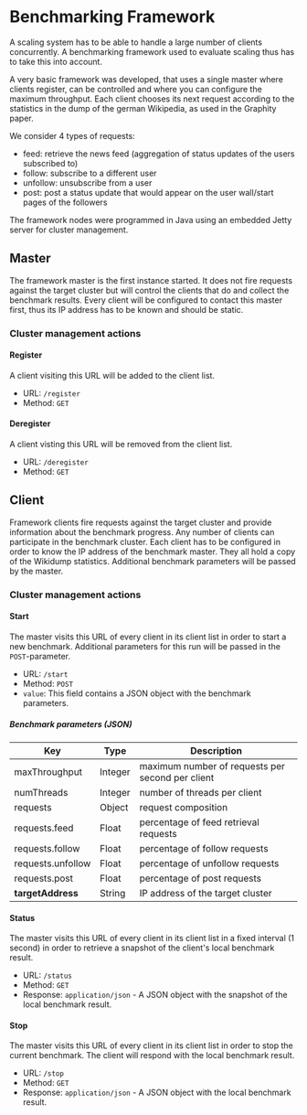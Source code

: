 # Benchmarking Framework
A scaling system has to be able to handle a large number of clients concurrently.
A benchmarking framework used to evaluate scaling thus has to take this into account.

A very basic framework was developed, that uses a single master where clients register, can be controlled and where you can configure the maximum throughput. Each client chooses its next request according to the statistics in the dump of the german Wikipedia, as used in the Graphity paper.

We consider 4 types of requests:
* feed: retrieve the news feed (aggregation of status updates of the users subscribed to)
* follow: subscribe to a different user
* unfollow: unsubscribe from a user
* post: post a status update that would appear on the user wall/start pages of the followers

The framework nodes were programmed in Java using an embedded Jetty server for cluster management.

## Master
The framework master is the first instance started.
It does not fire requests against the target cluster but will control the clients that do and collect the benchmark results.
Every client will be configured to contact this master first, thus its IP address has to be known and should be static.

### Cluster management actions
#### Register
A client visiting this URL will be added to the client list.
* URL: `/register`
* Method: `GET`

#### Deregister
A client visting this URL will be removed from the client list.
* URL: `/deregister`
* Method: `GET`

## Client
Framework clients fire requests against the target cluster and provide information about the benchmark progress.
Any number of clients can participate in the benchmark cluster.
Each client has to be configured in order to know the IP address of the benchmark master.
They all hold a copy of the Wikidump statistics. Additional benchmark parameters will be passed by the master.

### Cluster management actions
#### Start
The master visits this URL of every client in its client list in order to start a new benchmark. Additional parameters for this run will be passed in the `POST`-parameter.
* URL: `/start`
* Method: `POST`
 * `value`: This field contains a JSON object with the benchmark parameters.

##### Benchmark parameters (JSON)
| Key | Type | Description |
| --- | ---- | ----------- |
| maxThroughput | Integer | maximum number of requests per second per client
| numThreads | Integer | number of threads per client
| requests          | Object | request composition
| requests.feed     | Float  | percentage of feed retrieval requests
| requests.follow   | Float  | percentage of follow requests
| requests.unfollow | Float  | percentage of unfollow requests
| requests.post     | Float  | percentage of post requests
| **targetAddress** | String | IP address of the target cluster

#### Status
The master visits this URL of every client in its client list in a fixed interval (1 second) in order to retrieve a snapshot of the client's local benchmark result.
* URL: `/status`
* Method: `GET`
* Response: `application/json` - A JSON object with the snapshot of the local benchmark result.

#### Stop
The master visits this URL of every client in its client list in order to stop the current benchmark.
The client will respond with the local benchmark result.
* URL: `/stop`
* Method: `GET`
* Response: `application/json` - A JSON object with the local benchmark result.
